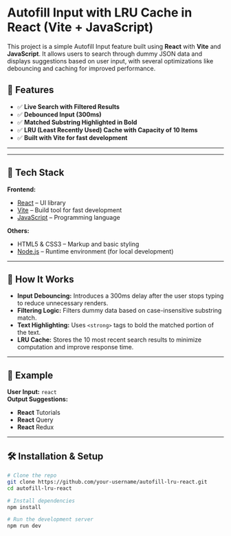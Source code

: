 # Autofill Input with LRU Cache in React (Vite + JavaScript)

This project is a simple Autofill Input feature built using **React** with **Vite** and **JavaScript**. It allows users to search through dummy JSON data and displays suggestions based on user input, with several optimizations like debouncing and caching for improved performance.

## 🚀 Features

- ✅ **Live Search with Filtered Results**
- ✅ **Debounced Input (300ms)**
- ✅ **Matched Substring Highlighted in Bold**
- ✅ **LRU (Least Recently Used) Cache with Capacity of 10 Items**
- ✅ **Built with Vite for fast development**

---
---

## 🧰 Tech Stack

**Frontend:**
- [React](https://reactjs.org/) – UI library
- [Vite](https://vitejs.dev/) – Build tool for fast development
- [JavaScript](https://developer.mozilla.org/en-US/docs/Web/JavaScript) – Programming language

**Others:**
- HTML5 & CSS3 – Markup and basic styling
- [Node.js](https://nodejs.org/) – Runtime environment (for local development)


---

## 🧠 How It Works

- **Input Debouncing:** Introduces a 300ms delay after the user stops typing to reduce unnecessary renders.
- **Filtering Logic:** Filters dummy data based on case-insensitive substring match.
- **Text Highlighting:** Uses `<strong>` tags to bold the matched portion of the text.
- **LRU Cache:** Stores the 10 most recent search results to minimize computation and improve response time.

---

## 🧪 Example

**User Input:** `react`  
**Output Suggestions:**
- **React** Tutorials  
- **React** Query  
- **React** Redux  

---

## 🛠️ Installation & Setup

```bash
# Clone the repo
git clone https://github.com/your-username/autofill-lru-react.git
cd autofill-lru-react

# Install dependencies
npm install

# Run the development server
npm run dev


